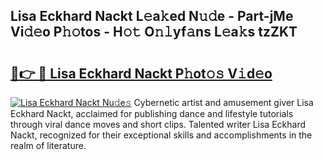 ## Lisa Eckhard Nackt L𝚎a𝚔ed N𝚞𝚍e - Part-jMe Vi𝚍𝚎o P𝚑𝚘tos - H𝚘𝚝 O𝚗𝚕yf𝚊ns L𝚎a𝚔s tzZKT

# <h2><a href="http://kf0xmb.oniu.top/?m=Lisa+Eckhard+Nackt">🔗👉 🔴 Lisa Eckhard Nackt P𝚑ot𝚘𝚜 V𝚒d𝚎o</a></h2>

[![Lisa Eckhard Nackt Nu𝚍e𝚜](https://i.imgur.com/0qMVB7G.gif)](http://kf0xmb.oniu.top/?m=Lisa+Eckhard+Nackt)
Cybernetic artist and amusement giver Lisa Eckhard Nackt, acclaimed for publishing dance and lifestyle tutorials through viral dance moves and short clips. Talented writer Lisa Eckhard Nackt, recognized for their exceptional skills and accomplishments in the realm of literature.  

